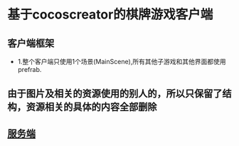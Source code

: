 # 基于cocoscreator的棋牌游戏客户端

## 客户端框架
- 1.整个客户端只使用1个场景(MainScene),所有其他子游戏和其他界面都使用prefrab.

## 由于图片及相关的资源使用的别人的，所以只保留了结构，资源相关的具体的内容全部删除

## [服务端](https://github.com/nybdech/skynet-qp-server)
